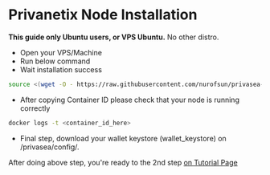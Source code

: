 # Privanetix Node Installation 

**This guide only Ubuntu users, or VPS Ubuntu.** No other distro.

- Open your VPS/Machine
- Run below command
- Wait installation success

``` bash
source <(wget -O - https://raw.githubusercontent.com/nurofsun/privasea-node/refs/heads/main/install.sh)
```

- After copying Container ID please check that your node is running correctly
  
```bash
docker logs -t <container_id_here>
```

- Final step, download your wallet keystore (wallet_keystore) on /privasea/config/.

After doing above step, you're ready to the 2nd step [on Tutorial Page](https://www.privasea.ai/privanetix-node)

